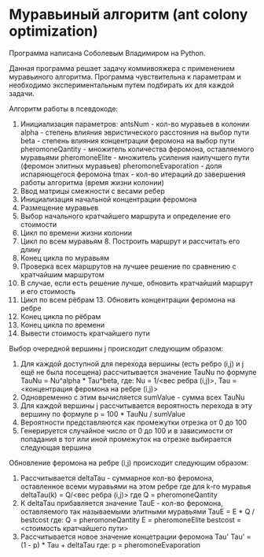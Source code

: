 # Муравьиный алгоритм (ant colony optimization)
Программа написана Соболевым Владимиром на Python.

Данная программа решает задачу коммивояжера с применением муравьиного алгоритма.
Программа чувствительна к параметрам и необходимо экспериментальным путем подбирать их для каждой задачи.

Алгоритм работы в псевдокоде:
1. Инициализация параметров:
     antsNum - кол-во муравьев в колонии
     alpha - степень влияния эвристического расстояния на выбор пути
     beta - степень влияния концентрации феромона на выбор пути
     pheromoneQantity - множитель количества феромона, оставляемого муравьями
     pheromoneElite - множитель усиления наилучшего пути (феромон элитных муравьев)
     pheromoneEvaporation - доля испаряющегося феромона
     tmax - кол-во итераций до завершения работы алгоритма (время жизни колонии)
2. Ввод матрицы смежности с весами ребер
3. Инициализация начальной концентрации феромона
4. Размещение муравьев
5. Выбор начального кратчайшего маршрута и определение его стоимости
6. Цикл по времени жизни колонии
  7. Цикл по всем муравьям
    8. Построить маршрут и рассчитать его длину
  9. Конец цикла по муравьям
  10. Проверка всех маршрутов на лучшее решение по сравнению с кратчайшим маршрутом
  11. В случае, если есть решение лучше, обновить кратчайший маршрут и его стоимость
  12. Цикл по всем рёбрам
    13. Обновить концентрации феромона на ребре
  14. Конец цикла по рёбрам
15. Конец цикла по времени
16. Вывести стоимость кратчайшего пути

Выбор очередной вершины j происходит следующим образом:
1. Для каждой доступной для перехода вершины (есть ребро (i,j) и j ещё не была посещена) рассчитывается значение TauNu по формуле
  TauNu = Nu^alpha * Tau^beta,
где:
  Nu = 1/<вес ребра (i,j)>,
  Tau = <концентрация феромона на ребре (i,j)>
2. Одновременно с этим вычисляется sumValue - сумма всех TauNu
3. Для каждой вершины j рассчитывается вероятность перехода в эту вершину по формуле
  p = 100 * TauNu / sumValue
4. Вероятности представляются как промежутки отрезка от 0 до 100
5. Генерируется случайное число от 0 до 100 и в зависимости от попадания в тот или иной промежуток на отрезке выбирается следующая вершина

Обновление феромона на ребре (i,j) происходит следующим образом:
1. Рассчитывается deltaTau - суммарное кол-во феромона, оставленное всеми муравьями на этом ребре
  где для k-го муравья deltaTau(k) = Q/<вес ребра (i,j)>
  где Q = pheromoneQantity
2. К deltaTau прибавляется значение TauE - кол-во феромона, оставляемого так называемыми элитными муравьями
  TauE = E * Q / bestcost
где:
  Q = pheromoneQantity
  E = pheromoneElite
  bestcost = <стоимость кратчайшего пути>
3. Рассчитывается новое значение концетрации феромона Tau'
  Tau' = (1 - p) * Tau + deltaTau
где:
  p = pheromoneEvaporation
